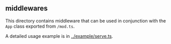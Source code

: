 ## middlewares

This directory contains middleware that can be used in conjunction with the
`App` class exported from `/mod.ts`.

A detailed usage example is in [../example/serve.ts](../example/serve.ts).
